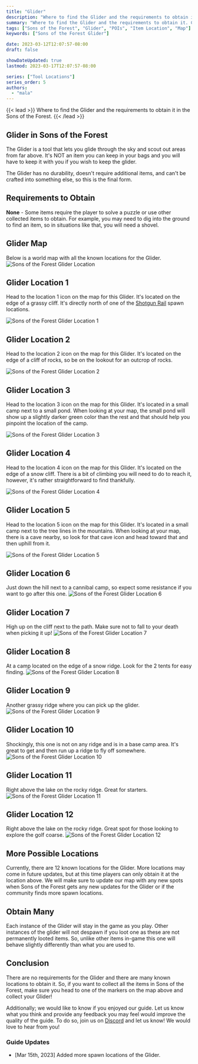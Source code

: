 ```yaml
---
title: "Glider"
description: "Where to find the Glider and the requirements to obtain it in the Sons of the Forest."
summary: "Where to find the Glider and the requirements to obtain it. Click here to learn more about it!"
tags: ["Sons of the Forest", "Glider", "POIs", "Item Location", "Map"]
keywords: ["Sons of the Forest Glider"]

date: 2023-03-12T12:07:57-08:00
draft: false

showDateUpdated: true
lastmod: 2023-03-17T12:07:57-08:00

series: ["Tool Locations"]
series_order: 5
authors:
  - "mala"
---
```


{{< lead >}}
Where to find the Glider and the requirements to obtain it in the Sons of the Forest.
{{< /lead >}}

## Glider in Sons of the Forest
The Glider is a tool that lets you glide through the sky and scout out areas from far above. It's NOT an item you can keep in your bags and you will have to keep it with you if you wish to keep the glider. 

The Glider has no durability, doesn't require additional items, and can't be crafted into something else, so this is the final form.

## Requirements to Obtain
**None** - Some items require the player to solve a puzzle or use other collected items to obtain. For example, you may need to dig into the ground to find an item, so in situations like that, you will need a shovel. 

## Glider Map
Below is a world map with all the known locations for the Glider.
![Sons of the Forest Glider Location](img/map.webp)

## Glider Location 1
Head to the location 1 icon on the map for this Glider. It's located on the edge of a grassy cliff. It's directly north of one of the [Shotgun Rail](/sons-of-the-forest/guides/shotgun-rail/) spawn locations.

![Sons of the Forest Glider Location 1](featured.webp)

## Glider Location 2
Head to the location 2 icon on the map for this Glider. It's located on the edge of a cliff of rocks, so be on the lookout for an outcrop of rocks.

![Sons of the Forest Glider Location 2](img/gliderlocation2.webp)

## Glider Location 3
Head to the location 3 icon on the map for this Glider. It's located in a small camp next to a small pond. When looking at your map, the small pond will show up a slightly darker green color than the rest and that should help you pinpoint the location of the camp.

![Sons of the Forest Glider Location 3](img/gliderlocation3.webp)

## Glider Location 4
Head to the location 4 icon on the map for this Glider. It's located on the edge of a snow cliff. There is a bit of climbing you will need to do to reach it, however, it's rather straightforward to find thankfully.

![Sons of the Forest Glider Location 4](img/gliderlocation4.webp)

## Glider Location 5
Head to the location 5 icon on the map for this Glider. It's located in a small camp next to the tree lines in the mountains. When looking at your map, there is a cave nearby, so look for that cave icon and head toward that and then uphill from it.

![Sons of the Forest Glider Location 5](img/gliderlocation5.webp)

## Glider Location 6
Just down the hill next to a cannibal camp, so expect some resistance if you want to go after this one. 
![Sons of the Forest Glider Location 6](img/gliderlocation6.webp)

## Glider Location 7
High up on the cliff next to the path. Make sure not to fall to your death when picking it up!
![Sons of the Forest Glider Location 7](img/gliderlocation7.webp)

## Glider Location 8
At a camp located on the edge of a snow ridge. Look for the 2 tents for easy finding. 
![Sons of the Forest Glider Location 8](img/gliderlocation8.webp)

## Glider Location 9
Another grassy ridge where you can pick up the glider.
![Sons of the Forest Glider Location 9](img/gliderlocation9.webp)

## Glider Location 10
Shockingly, this one is not on any ridge and is in a base camp area. It's great to get and then run up a ridge to fly off somewhere. 
![Sons of the Forest Glider Location 10](img/gliderlocation10.webp)

## Glider Location 11
Right above the lake on the rocky ridge. Great for starters.
![Sons of the Forest Glider Location 11](img/gliderlocation11.webp)

## Glider Location 12
Right above the lake on the rocky ridge. Great spot for those looking to explore the golf coarse.
![Sons of the Forest Glider Location 12](img/gliderlocation12.webp)

## More Possible Locations
Currently, there are 12 known locations for the Glider. More locations may come in future updates, but at this time players can only obtain it at the location above.
We will make sure to update our map with any new spots when Sons of the Forest gets any new updates for the Glider or if the community finds more spawn locations.

## Obtain Many
Each instance of the Glider will stay in the game as you play. Other instances of the glider will not despawn if you loot one as these are not permanently looted items. So, unlike other items in-game this one will behave slightly differently than what you are used to. 

## Conclusion
There are no requirements for the Glider and there are many known locations to obtain it. So, if you want to collect all the items in Sons of the Forest, make sure you head to one of the markers on the map above and collect your Glider!

Additionally; we would like to know if you enjoyed our guide. Let us know what you think and provide any feedback you may feel would improve the quality of the guide. To do so, join us on [Discord](https://discord.gg/ZXp93XsKnN) and let us know! We would love to hear from you! 

### Guide Updates
- [Mar 15th, 2023] Added more spawn locations of the Glider.

